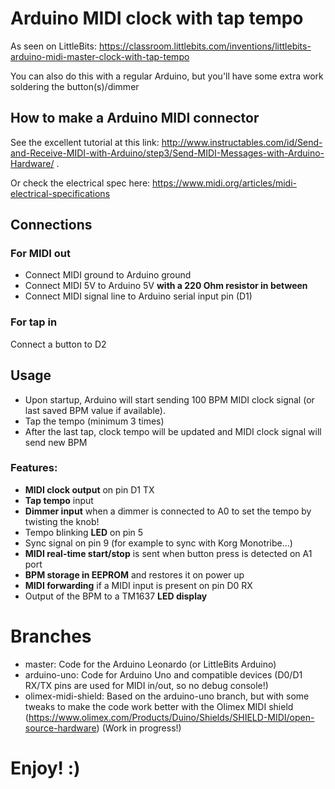 # Arduino MIDI clock with tap tempo

As seen on LittleBits:
https://classroom.littlebits.com/inventions/littlebits-arduino-midi-master-clock-with-tap-tempo

You can also do this with a regular Arduino, but you'll have some extra work soldering the button(s)/dimmer

## How to make a Arduino MIDI connector
See the excellent tutorial at this link:
http://www.instructables.com/id/Send-and-Receive-MIDI-with-Arduino/step3/Send-MIDI-Messages-with-Arduino-Hardware/ .

Or check the electrical spec here:
https://www.midi.org/articles/midi-electrical-specifications

## Connections

### For MIDI out

- Connect MIDI ground to Arduino ground
- Connect MIDI 5V to Arduino 5V **with a 220 Ohm resistor in between**
- Connect MIDI signal line to Arduino serial input pin (D1)

### For tap in

Connect a button to D2

## Usage

- Upon startup, Arduino will start sending 100 BPM MIDI clock signal (or last saved BPM value if available).
- Tap the tempo (minimum 3 times)
- After the last tap, clock tempo will be updated and MIDI clock signal will send new BPM

### Features:
- **MIDI clock output** on pin D1 TX
- **Tap tempo** input
- **Dimmer input** when a dimmer is connected to A0 to set the tempo by twisting the knob!
- Tempo blinking **LED** on pin 5
- Sync signal on pin 9 (for example to sync with Korg Monotribe...)
- **MIDI real-time start/stop** is sent when button press is detected on A1 port
- **BPM storage in EEPROM** and restores it on power up
- **MIDI forwarding** if a MIDI input is present on pin D0 RX
- Output of the BPM to a TM1637 **LED display**

# Branches

- master: Code for the Arduino Leonardo (or LittleBits Arduino)
- arduino-uno: Code for Arduino Uno and compatible devices (D0/D1 RX/TX pins are used for MIDI in/out, so no debug console!)
- olimex-midi-shield: Based on the arduino-uno branch, but with some tweaks to make the code work better with the Olimex MIDI shield (https://www.olimex.com/Products/Duino/Shields/SHIELD-MIDI/open-source-hardware) (Work in progress!)

# Enjoy! :)
